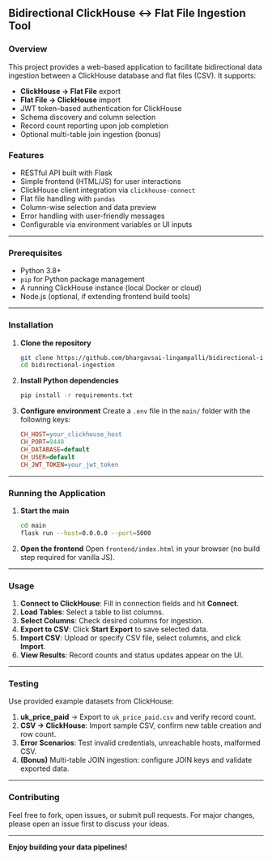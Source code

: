 ## Bidirectional ClickHouse ↔ Flat File Ingestion Tool

### Overview

This project provides a web-based application to facilitate bidirectional data ingestion between a ClickHouse database and flat files (CSV). It supports:

- **ClickHouse → Flat File** export
- **Flat File → ClickHouse** import
- JWT token–based authentication for ClickHouse
- Schema discovery and column selection
- Record count reporting upon job completion
- Optional multi-table join ingestion (bonus)

### Features

- RESTful API built with Flask
- Simple frontend (HTML/JS) for user interactions
- ClickHouse client integration via `clickhouse-connect`
- Flat file handling with `pandas`
- Column-wise selection and data preview
- Error handling with user-friendly messages
- Configurable via environment variables or UI inputs

---

### Prerequisites

- Python 3.8+
- `pip` for Python package management
- A running ClickHouse instance (local Docker or cloud)
- Node.js (optional, if extending frontend build tools)

---

### Installation

1. **Clone the repository**

   ```bash
   git clone https://github.com/bhargavsai-lingampalli/bidirectional-ingestion.git
   cd bidirectional-ingestion
   ```

2. **Install Python dependencies**

   ```bash
   pip install -r requirements.txt
   ```

3. **Configure environment**
   Create a `.env` file in the `main/` folder with the following keys:

   ```ini
   CH_HOST=your_clickhouse_host
   CH_PORT=9440
   CH_DATABASE=default
   CH_USER=default
   CH_JWT_TOKEN=your_jwt_token
   ```

---

### Running the Application

1. **Start the main**

   ```bash
   cd main
   flask run --host=0.0.0.0 --port=5000
   ```

2. **Open the frontend**
   Open `frontend/index.html` in your browser (no build step required for vanilla JS).

---

### Usage

1. **Connect to ClickHouse**: Fill in connection fields and hit **Connect**.
2. **Load Tables**: Select a table to list columns.
3. **Select Columns**: Check desired columns for ingestion.
4. **Export to CSV**: Click **Start Export** to save selected data.
5. **Import CSV**: Upload or specify CSV file, select columns, and click **Import**.
6. **View Results**: Record counts and status updates appear on the UI.

---

### Testing

Use provided example datasets from ClickHouse:

1. **uk\_price\_paid** → Export to `uk_price_paid.csv` and verify record count.
2. **CSV → ClickHouse**: Import sample CSV, confirm new table creation and row count.
3. **Error Scenarios**: Test invalid credentials, unreachable hosts, malformed CSV.
4. **(Bonus)** Multi-table JOIN ingestion: configure JOIN keys and validate exported data.

---


### Contributing

Feel free to fork, open issues, or submit pull requests. For major changes, please open an issue first to discuss your ideas.

---

**Enjoy building your data pipelines!**


